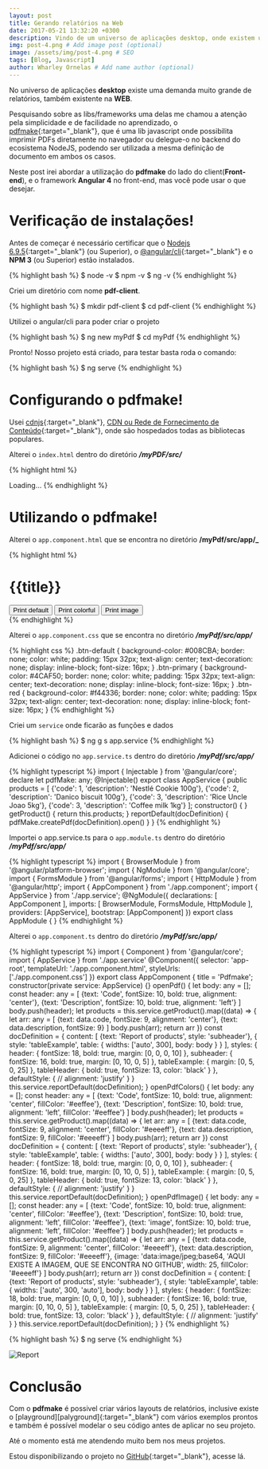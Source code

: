 ```yaml
---
layout: post
title: Gerando relatórios na Web
date: 2017-05-21 13:32:20 +0300
description: Vindo de um universo de aplicações desktop, onde existem uma demanda muito grande de relatórios, assim veio a necessidade também na WEB.. # Add post description (optional)
img: post-4.png # Add image post (optional)
image: /assets/img/post-4.png # SEO
tags: [Blog, Javascript]
author: Wharley Ornelas # Add name author (optional)
---
```

No universo de aplicações **desktop** existe uma demanda muito grande de relatórios, também existente na **WEB**.

Pesquisando sobre as libs/frameworks uma delas me chamou a atenção pela simplicidade e de facilidade no aprendizado, o [pdfmake][pdfmaker]{:target="_blank"}, que é uma lib javascript onde possibilita imprimir PDFs diretamente no navegador ou delegue-o no backend do ecosistema NodeJS, podendo ser utilizada a mesma definição de documento em ambos os casos.

Neste post irei abordar a utilização do **pdfmake** do lado do client(**Front-end**), e o framework **Angular 4** no front-end, mas você pode usar o que desejar.

# Verificação de instalações!

Antes de começar é necessário certificar que o [Nodejs 6.9.5][nodejs]{:target="_blank"} (ou Superior), o [@angular/cli][angularcli]{:target="_blank"} e o **NPM 3** (ou Superior) estão instalados.

{% highlight bash %}
$ node -v
$ npm -v
$ ng -v
{% endhighlight %}

Criei um diretório com nome **pdf-client**.

{% highlight bash %}
$ mkdir pdf-client
$ cd pdf-client
{% endhighlight %}

Utilizei o angular/cli para poder criar o projeto

{% highlight bash %}
$ ng new myPdf
$ cd myPdf
{% endhighlight %}

Pronto! Nosso projeto está criado, para testar basta roda o comando:

{% highlight bash %}
$ ng serve
{% endhighlight %}

# Configurando o pdfmake!

Usei [cdnjs][cdn]{:target="_blank"}, [CDN ou Rede de Fornecimento de Conteúdo][rede]{:target="_blank"}, onde são hospedados todas as bibliotecas populares.

Alterei o `index.html` dentro do diretório **_/myPDF/src/_**

{% highlight html %}
<!doctype html>
 <html>
  <head>
    <meta charset="utf-8">
    <title>MyPdf</title>
    <base href="/">
    <meta name="viewport" content="width=device-width, initial-scale=1">
    <link rel="icon" type="image/x-icon" href="favicon.ico">
    <!-- Adicionei as duas linhas abaixo -->
    <script src="https://cdnjs.cloudflare.com/ajax/libs/pdfmake/0.1.28/pdfmake.js"></script>
    <script src="https://cdnjs.cloudflare.com/ajax/libs/pdfmake/0.1.28/vfs_fonts.js"></script>
  </head>
  <body>
    <app-root>Loading...</app-root>
  </body>
 </html>
{% endhighlight %}

# Utilizando o pdfmake!

Alterei o `app.component.html` que se encontra no diretório **/myPdf/src/app/_**

{% highlight html %}
<div>
    <h1>{{title}}</h1>
    <button class="btn-default" (click)="openPdf()">Print default</button>
    <button class="btn-primary" (click)="openPdfColors()">Print colorful</button>
    <button class="btn-red" (click)="openPdfImage()">Print image</button>
 <div>
{% endhighlight %}

Alterei o `app.component.css` que se encontra no diretório **_/myPdf/src/app/_**

{% highlight css %}
.btn-default {
   background-color: #008CBA;
   border: none;
   color: white;
   padding: 15px 32px;
   text-align: center;
   text-decoration: none;
   display: inline-block;
   font-size: 16px;
 }
 .btn-primary {
   background-color: #4CAF50;
   border: none;
   color: white;
   padding: 15px 32px;
   text-align: center;
   text-decoration: none;
   display: inline-block;
   font-size: 16px;
 }
 .btn-red {
   background-color: #f44336;
   border: none;
   color: white;
   padding: 15px 32px;
   text-align: center;
   text-decoration: none;
   display: inline-block;
   font-size: 16px;
 }
{% endhighlight %}

Criei um `service` onde ficarão as funções e dados

{% highlight bash %}
$ ng g s app.service
{% endhighlight %}

Adicionei o código no `app.service.ts` dentro do diretório **_/myPdf/src/app/_**

{% highlight typescript %}
import { Injectable } from '@angular/core';
 declare let pdfMake: any;
 @Injectable()
 export class AppService {
  public products = [
       {'code': 1, 'description': 'Nestlé Cookie 100g'},
       {'code': 2, 'description': 'Danico biscuit 100g'},
       {'code': 3, 'description': 'Rice Uncle Joao 5kg'},
       {'code': 3, 'description': 'Coffee milk 1kg'}
  ];
  constructor() { }
  getProduct() {
       return this.products;
  }
  reportDefault(docDefinition) {
       pdfMake.createPdf(docDefinition).open()
  }
 }
{% endhighlight %}

Importei o app.service.ts para o `app.module.ts` dentro do diretório **_/myPdf/src/app/_**

{% highlight typescript %}
 import { BrowserModule } from '@angular/platform-browser';
 import { NgModule } from '@angular/core';
 import { FormsModule } from '@angular/forms';
 import { HttpModule } from '@angular/http';
 import { AppComponent } from './app.component';
 import { AppService } from './app.service';
 @NgModule({
  declarations: [
   AppComponent
  ],
  imports: [
   BrowserModule,
   FormsModule,
   HttpModule
  ],
  providers: [AppService],
  bootstrap: [AppComponent]
 })
 export class AppModule { }
{% endhighlight %}

Alterei o `app.component.ts` dentro do diretório **_/myPdf/src/app/_**

{% highlight typescript %}
 import { Component } from '@angular/core';
 import { AppService } from './app.service'
 @Component({
  selector: 'app-root',
  templateUrl: './app.component.html',
  styleUrls: ['./app.component.css']
 })
 export class AppComponent {
  title = 'Pdfmake';
  constructor(private service: AppService) {}
  openPdf() {
   let body: any = [];
   const header: any = [
    {text: 'Code', fontSize: 10, bold: true, alignment: 'center'},
    {text: 'Description', fontSize: 10, bold: true, alignment: 'left'}
   ]
   body.push(header);
   let products = this.service.getProduct().map((data) => {
    let arr: any = [
     {text: data.code, fontSize: 9, alignment: 'center'},
     {text: data.description, fontSize: 9}
    ]
    body.push(arr);
    return arr
   })
   const docDefinition = {
    content: [
     {text: 'Report of products', style: 'subheader'},
     {
      style: 'tableExample',
      table: {
       widths: ['auto', 300],
       body: body
      }
     }
    ],
    styles: {
     header: {
      fontSize: 18,
      bold: true,
      margin: [0, 0, 0, 10]
     },
     subheader: {
      fontSize: 16,
      bold: true,
      margin: [0, 10, 0, 5]
     },
     tableExample: {
      margin: [0, 5, 0, 25]
     },
     tableHeader: {
      bold: true,
      fontSize: 13,
      color: 'black'
     }
    },
    defaultStyle: {
     // alignment: 'justify'
    }
   }
   this.service.reportDefault(docDefinition);
  }
  openPdfColors() {
   let body: any = [];
   const header: any = [
    {text: 'Code', fontSize: 10, bold: true, alignment: 'center', fillColor: '#eeffee'},
    {text: 'Description', fontSize: 10, bold: true, alignment: 'left', fillColor: '#eeffee'}
   ]
   body.push(header);
   let products = this.service.getProduct().map((data) => {
    let arr: any = [
     {text: data.code, fontSize: 9, alignment: 'center', fillColor: '#eeeeff'},
     {text: data.description, fontSize: 9, fillColor: '#eeeeff'}
    ]
    body.push(arr);
    return arr
   })
   const docDefinition = {
    content: [
     {text: 'Report of products', style: 'subheader'},
     {
      style: 'tableExample',
      table: {
       widths: ['auto', 300],
       body: body
      }
     }
    ],
    styles: {
     header: {
      fontSize: 18,
      bold: true,
      margin: [0, 0, 0, 10]
     },
     subheader: {
      fontSize: 16,
      bold: true,
      margin: [0, 10, 0, 5]
     },
     tableExample: {
      margin: [0, 5, 0, 25]
     },
     tableHeader: {
      bold: true,
      fontSize: 13,
      color: 'black'
     }
    },
    defaultStyle: {
     // alignment: 'justify'
    }
   }
   this.service.reportDefault(docDefinition);
  }
  openPdfImage() {
   let body: any = [];
   const header: any = [
    {text: 'Code', fontSize: 10, bold: true, alignment: 'center', fillColor: '#eeffee'},
    {text: 'Description', fontSize: 10, bold: true, alignment: 'left', fillColor: '#eeffee'},
    {text: 'image', fontSize: 10, bold: true, alignment: 'left', fillColor: '#eeffee'}
   ]
   body.push(header);
   let products = this.service.getProduct().map((data) => {
    let arr: any = [
     {text: data.code, fontSize: 9, alignment: 'center', fillColor: '#eeeeff'},
     {text: data.description, fontSize: 9, fillColor: '#eeeeff'},
     {image: 'data:image/jpeg;base64, 'AQUI EXISTE A IMAGEM, QUE SE ENCONTRA NO GITHUB', width: 25, fillColor: '#eeeeff'}
    ]
    body.push(arr);
    return arr
   })
   const docDefinition = {
    content: [
     {text: 'Report of products', style: 'subheader'},
     {
      style: 'tableExample',
      table: {
       widths: ['auto', 300, 'auto'],
       body: body
      }
     }
    ],
    styles: {
     header: {
      fontSize: 18,
      bold: true,
      margin: [0, 0, 0, 10]
     },
     subheader: {
      fontSize: 16,
      bold: true,
      margin: [0, 10, 0, 5]
     },
     tableExample: {
      margin: [0, 5, 0, 25]
     },
     tableHeader: {
      bold: true,
      fontSize: 13,
      color: 'black'
     }
    },
    defaultStyle: {
     // alignment: 'justify'
    }
   }
   this.service.reportDefault(docDefinition);
  }
 }
{% endhighlight %}

{% highlight bash %}
$ ng serve
{% endhighlight %}

![Report]({{site.baseurl}}/assets/img/reports.jpg)

# Conclusão
Com o **pdfmake** é possivel criar vários layouts de relatórios, inclusive existe o [playground][palyground]{:target="_blank"} com vários exemplos prontos e também é possível modelar o seu código antes de aplicar no seu projeto.

Até o momento está me atendendo muito bem nos meus projetos.

Estou disponibilizando o projeto no [GitHub][github]{:target="_blank"}, acesse lá.

[pdfmaker]: http://pdfmake.org/#/
[nodejs]: https://nodejs.org/en/
[angularcli]: https://github.com/angular/angular-cli#installatio
[cdn]: https://cdnjs.com/libraries/
[rede]: https://pt.wikipedia.org/wiki/Rede_de_fornecimento_de_conte%C3%BAdo
[playground]: http://pdfmake.org/playground.html
[github]: https://github.com/wharley/pdf-client